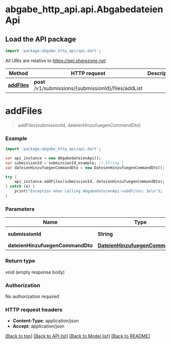 # abgabe_http_api.api.AbgabedateienApi

## Load the API package

```dart
import 'package:abgabe_http_api/api.dart';
```

All URIs are relative to *https://api.sharezone.net*

| Method                                       | HTTP request                                          | Description |
| -------------------------------------------- | ----------------------------------------------------- | ----------- |
| [**addFiles**](AbgabedateienApi.md#addFiles) | **post** /v1/submissions/{submissionId}/files/addList |

# **addFiles**

> addFiles(submissionId, dateienHinzufuegenCommandDto)

### Example

```dart
import 'package:abgabe_http_api/api.dart';

var api_instance = new AbgabedateienApi();
var submissionId = submissionId_example; // String |
var dateienHinzufuegenCommandDto = new DateienHinzufuegenCommandDto(); // DateienHinzufuegenCommandDto |

try {
    api_instance.addFiles(submissionId, dateienHinzufuegenCommandDto);
} catch (e) {
    print("Exception when calling AbgabedateienApi->addFiles: $e\n");
}
```

### Parameters

| Name                             | Type                                                                | Description | Notes             |
| -------------------------------- | ------------------------------------------------------------------- | ----------- | ----------------- |
| **submissionId**                 | **String**                                                          |             | [default to null] |
| **dateienHinzufuegenCommandDto** | [**DateienHinzufuegenCommandDto**](DateienHinzufuegenCommandDto.md) |             |

### Return type

void (empty response body)

### Authorization

No authorization required

### HTTP request headers

- **Content-Type**: application/json
- **Accept**: application/json

[[Back to top]](#) [[Back to API list]](../README.md#documentation-for-api-endpoints) [[Back to Model list]](../README.md#documentation-for-models) [[Back to README]](../README.md)
